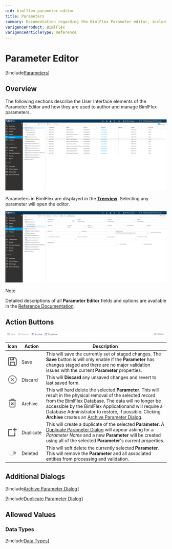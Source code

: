 ```yaml
---
uid: bimlflex-parameter-editor
title: Parameters
summary: Documentation regarding the BimlFlex Parameter editor, including editor fields, action buttons, field descriptions, setting options, and overrides.
varigenceProduct: BimlFlex
varigenceArticleType: Reference
---
```

# Parameter Editor

[!include[Parameters](../includes/_incl-header-parameter.md)]

## Overview  

The following sections describe the User Interface elements of the Parameter Editor and how they are used to author and manage BimlFlex parameters.

![BimlFlex Parameter Editor - Grid View](../../static/img/bfx-parameters-overview.png "BimlFlex Parameter Editor - Grid View")

Parameters in BimlFlex are displayed in the [**Treeview**](xref:bimlflex-editors-overview#treeview). Selecting any parameter will open the editor.

![BimlFlex Parameter Editor](../../static/img/bfx-parameter-editor.png "BimlFlex Parameter Editor")

> [!NOTE]
> Detailed descriptions of all **Parameter Editor** fields and options are available in the [Reference Documentation](xref:bimlflex-reference-documentation-connection-entity).

## Action Buttons  

![BimlFlex Parameters Action Buttons](../../static/img/bfx-parameters-action-bar.png "BimlFlex Parameters Action Buttons")

|Icon|Action|Description|
|-|-|-|
| <div class="icon-col m-5"><img src="../../static/svg/save.svg" /></div> | Save | This will save the currently set of staged changes.  The **Save** button is will only enable if the **Parameter** has changes staged and there are no major validation issues with the current **Parameter** properties.|
| <div class="icon-col m-5"><img src="../../static/svg/discard.svg" /></div> | Discard | This will **Discard** any unsaved changes and revert to last saved form. |
|<div class="icon-col m-5"><img src="../../static/svg/archive-delete.svg" /></div> | Archive | This will hard delete the selected **Parameter**.  This will result in the physical removal of the selected record from the BimlFlex Database.  The data will no longer be accessible by the BimlFlex Applicationand will require a Database Administrator to restore, if possible. Clicking **Archive** creates an [Archive Parameter Dialog](#archive-parameter-dialog). |
| <div class="icon-col m-5"><img src="../../static/svg/duplicate-objects.svg" /></div> | Duplicate | This will create a duplicate of the selected **Parameter**.  A [Duplicate Parameter Dialog](#duplicate-parameter-dialog) will appear asking for a *Parameter Name* and a new **Parameter** will be created using all of the selected **Parameter**'s current properties. |
| <img src="../../static/img/bimlflex-action-switch.png" /> | Deleted | This will soft delete the currently selected **Parameter**.  This will remove the **Parameter** and all associated entities from processing and validation. |

## Additional Dialogs  

[!include[Archive Parameter Dialog](../dialogs/_dialog-archive-parameter-single.md)]

[!include[Duplicate Parameter Dialog](../dialogs/_dialog-duplicate-parameter.md)]

## Allowed Values  

### Data Types

[!include[Data Types](../../reference-documentation/static-data/_enum-data-type.md)]

